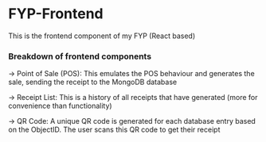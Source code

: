 # FYP-Frontend
This is the frontend component of my FYP (React based)

### Breakdown of frontend components
-> Point of Sale (POS): This emulates the POS behaviour and generates the sale, sending the receipt to the MongoDB database

-> Receipt List: This is a history of all receipts that have generated (more for convenience than functionality)

-> QR Code: A unique QR code is generated for each database entry based on the ObjectID. The user scans this QR code to get their receipt
